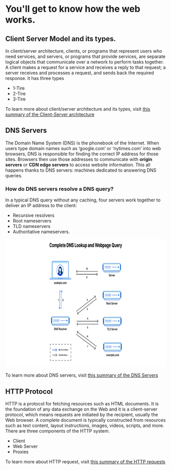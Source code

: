 # You'll get to know how the web works.
## Client Server Model and its types.
In client/server architecture, clients, or programs that represent users who need services, and servers, or programs that provide services, are separate logical objects that communicate over a network to perform tasks together. A client makes a request for a service and receives a reply to that request; a server receives and processes a request, and sends back the required response.
it has three types  
- 1-Tire  
- 2-Tire  
- 3-Tire

To learn more about client/server architecture and its types, visit <a href="https://docs.oracle.com/cd/E13203_01/tuxedo/tux71/html/intbas3.htm" target="_blank">this summary of the Client-Server architecture</a>

## DNS Servers
The Domain Name System (DNS) is the phonebook of the Internet. When users type domain names such as ‘google.com’ or ‘nytimes.com’ into web browsers, DNS is responsible for finding the correct IP address for those sites. Browsers then use those addresses to communicate with **origin servers** or **CDN edge servers** to access website information. This all happens thanks to DNS servers: machines dedicated to answering DNS queries.  

### How do DNS servers resolve a DNS query?
In a typical DNS query without any caching, four servers work together to deliver an IP address to the client:
- Recursive resolvers
- Root nameservers
- TLD nameservers
- Authoritative nameservers.

<img src="/images/dns_servers.png" width="800" height="400">

To learn more about DNS servers, visit <a href="https://www.cloudflare.com/en-gb/learning/dns/what-is-a-dns-server/" target="_blank">this summary of the DNS Servers</a>

## HTTP Protocol
HTTP is a protocol for fetching resources such as HTML documents. It is the foundation of any data exchange on the Web and it is a client-server protocol, which means requests are initiated by the recipient, usually the Web browser. A complete document is typically constructed from resources such as text content, layout instructions, images, videos, scripts, and more.  
There are three components of the HTTP system.  
- Client
- Web Server
- Proxies

To learn more about HTTP request, visit <a href="https://developer.mozilla.org/en-US/docs/Web/HTTP/Overview#components_of_http-based_systems" target="_blank">this summary of the HTTP requests</a>

